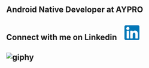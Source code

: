 ## Android Native Developer at AYPRO

## Connect with me on Linkedin   &nbsp;&nbsp;   [<img src='linkedin.png' alt='linkedin' height='40'>](https://www.linkedin.com/in/tuna-%C3%BCnsal-183679167)

## ![giphy](https://user-images.githubusercontent.com/50106187/131627594-e78b8bda-5d98-4a8d-8b43-1c4b3c98f7ed.gif)

